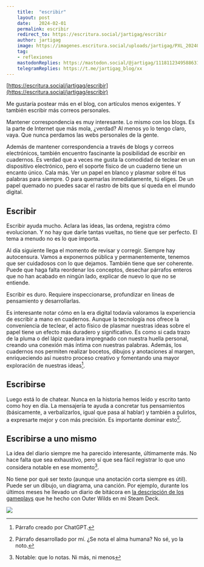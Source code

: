 ```yaml
---
    title:  "escribir"
    layout: post
    date:   2024-02-01
    permalink: escribir
    redirect_to: https://escritura.social/jartigag/escribir
    author: jartigag
    image: https://imagenes.escritura.social/uploads/jartigag/PXL_20240124_132244776.jpg
    tag:
    - reflexiones
    mastodonReplies: https://mastodon.social/@jartigag/111811234958863181
    telegramReplies: https://t.me/jartigag_blog/xx
---
```


[https://escritura.social/jartigag/escribir](https://escritura.social/jartigag/escribir)

Me gustaría postear más en el blog, con artículos menos exigentes. Y también escribir más correos personales.

Mantener correspondencia es muy interesante.
Lo mismo con los blogs. Es la parte de Internet que más mola, ¿verdad? Al menos yo lo tengo claro, vaya. Que nunca perdamos las webs personales de la gente.

Además de mantener correspondencia a través de blogs y correos electrónicos, también encuentro fascinante la posibilidad de escribir en cuadernos. Es verdad que a veces me gusta la comodidad de teclear en un dispositivo electrónico, pero el soporte físico de un cuaderno tiene un encanto único. Cala más. Ver un papel en blanco y plasmar sobre él tus palabras para siempre. O para quemarlas inmediatamente, tú eliges. De un papel quemado no puedes sacar el rastro de bits que sí queda en el mundo digital.

## Escribir

Escribir ayuda mucho. Aclara las ideas, las ordena, registra cómo evolucionan. Y no hay que darle tantas vueltas, no tiene que ser perfecto. El tema a menudo no es lo que importa.

Al día siguiente llega el momento de revisar y corregir. Siempre hay autocensura. Vamos a exponernos pública y permanentemente, tenemos que ser cuidadosos con lo que dejamos.
También tiene que ser coherente.
Puede que haga falta reordenar los conceptos, desechar párrafos enteros que no han acabado en ningún lado, explicar de nuevo lo que no se entiende.

Escribir es duro. Requiere inspeccionarse, profundizar en líneas de pensamiento y desarrollarlas.

Es interesante notar cómo en la era digital todavía valoramos la experiencia de escribir a mano en cuadernos. Aunque la tecnología nos ofrece la conveniencia de teclear, el acto físico de plasmar nuestras ideas sobre el papel tiene un efecto más duradero y significativo. Es como si cada trazo de la pluma o del lápiz quedara impregnado con nuestra huella personal, creando una conexión más íntima con nuestras palabras. Además, los cuadernos nos permiten realizar bocetos, dibujos y anotaciones al margen, enriqueciendo así nuestro proceso creativo y fomentando una mayor exploración de nuestras ideas[^1].

[^1]: Párrafo creado por ChatGPT.

## Escribirse

Luego está lo de chatear. Nunca en la historia hemos leído y escrito tanto como hoy en día. La mensajería te ayuda a concretar tus pensamientos (básicamente, a verbalizarlos, igual que pasa al hablar) y también a pulirlos, a expresarte mejor y con más precisión. Es importante dominar esto[^2].

[^2]: Párrafo desarrollado por mí. ¿Se nota el alma humana? No sé, yo la noto.

## Escribirse a uno mismo

La idea del diario siempre me ha parecido interesante, últimamente más.
No hace falta que sea exhaustivo, pero sí que sea fácil registrar lo que uno considera notable en ese momento[^3].

[^3]: Notable: que lo notas. Ni más, ni menos

No tiene por qué ser texto (aunque una anotación corta siempre es útil).
Puede ser un dibujo, un diagrama, una canción.
Por ejemplo, durante los últimos meses he llevado un diario de bitácora en [la descripción de los gameplays](https://fediverse.tv/w/p/dDW6k9bVnzS8C8NkK7EttH?playlistPosition=1) que he hecho con Outer Wilds en mi Steam Deck.

![](https://imagenes.escritura.social/uploads/jartigag/PXL_20240124_132244776.jpg)
